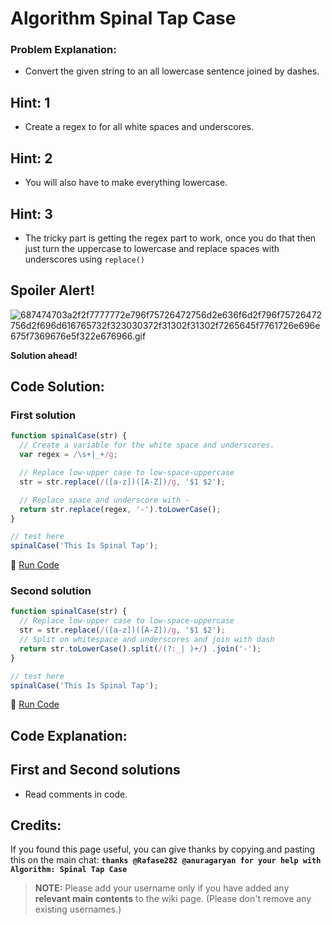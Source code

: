 # Algorithm Spinal Tap Case

### Problem Explanation:

- Convert the given string to an all lowercase sentence joined by dashes.

## Hint: 1

- Create a regex to for all white spaces and underscores.

## Hint: 2

- You will also have to make everything lowercase.

## Hint: 3

- The tricky part is getting the regex part to work, once you do that then just turn the uppercase to lowercase and replace spaces with underscores using `replace()`

## Spoiler Alert!

![687474703a2f2f7777772e796f75726472756d2e636f6d2f796f75726472756d2f696d616765732f323030372f31302f31302f7265645f7761726e696e675f7369676e5f322e676966.gif](https://files.gitter.im/FreeCodeCamp/Wiki/nlOm/thumb/687474703a2f2f7777772e796f75726472756d2e636f6d2f796f75726472756d2f696d616765732f323030372f31302f31302f7265645f7761726e696e675f7369676e5f322e676966.gif)

**Solution ahead!**

## Code Solution:

### First solution

```javascript
function spinalCase(str) {
  // Create a variable for the white space and underscores.
  var regex = /\s+|_+/g;

  // Replace low-upper case to low-space-uppercase
  str = str.replace(/([a-z])([A-Z])/g, '$1 $2');

  // Replace space and underscore with -
  return str.replace(regex, '-').toLowerCase();
}

// test here
spinalCase('This Is Spinal Tap');
```

:rocket: [Run Code](https://repl.it/CLnS/0)

### Second solution

```javascript
function spinalCase(str) {
  // Replace low-upper case to low-space-uppercase
  str = str.replace(/([a-z])([A-Z])/g, '$1 $2');
  // Split on whitespace and underscores and join with dash
  return str.toLowerCase().split(/(?:_| )+/) .join('-');
}

// test here
spinalCase('This Is Spinal Tap');
```

:rocket: [Run Code](https://repl.it/CLnT/0)

## Code Explanation:

## First and Second solutions

- Read comments in code.

## Credits:

If you found this page useful, you can give thanks by copying and pasting this on the main chat: **`thanks @Rafase282 @anuragaryan for your help with Algorithm: Spinal Tap Case`**

> **NOTE:** Please add your username only if you have added any **relevant main contents** to the wiki page. (Please don't remove any existing usernames.)
